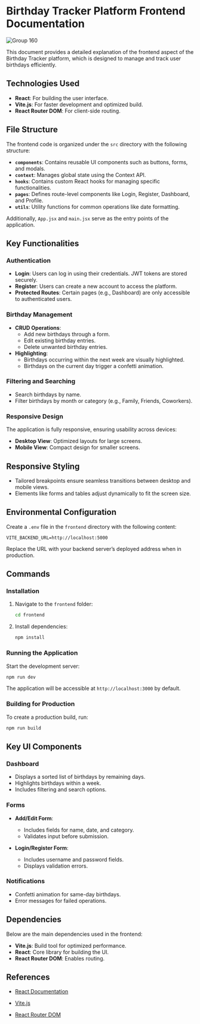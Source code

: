 # Birthday Tracker Platform Frontend Documentation

![Group 160](https://github.com/user-attachments/assets/7c2a89ad-6f97-4b3d-895b-404387ed7c2b)

This document provides a detailed explanation of the frontend aspect of the Birthday Tracker platform, which is designed to manage and track user birthdays efficiently.

## Technologies Used

- **React**: For building the user interface.
- **Vite.js**: For faster development and optimized build.
- **React Router DOM**: For client-side routing.

## File Structure

The frontend code is organized under the `src` directory with the following structure:

- **`components`**: Contains reusable UI components such as buttons, forms, and modals.
- **`context`**: Manages global state using the Context API.
- **`hooks`**: Contains custom React hooks for managing specific functionalities.
- **`pages`**: Defines route-level components like Login, Register, Dashboard, and Profile.
- **`utils`**: Utility functions for common operations like date formatting.

Additionally, `App.jsx` and `main.jsx` serve as the entry points of the application.

## Key Functionalities

### Authentication

- **Login**: Users can log in using their credentials. JWT tokens are stored securely.
- **Register**: Users can create a new account to access the platform.
- **Protected Routes**: Certain pages (e.g., Dashboard) are only accessible to authenticated users.


### Birthday Management

- **CRUD Operations**:
  - Add new birthdays through a form.
  - Edit existing birthday entries.
  - Delete unwanted birthday entries.
- **Highlighting**:
  - Birthdays occurring within the next week are visually highlighted.
  - Birthdays on the current day trigger a confetti animation.

### Filtering and Searching

- Search birthdays by name.
- Filter birthdays by month or category (e.g., Family, Friends, Coworkers).

### Responsive Design

The application is fully responsive, ensuring usability across devices:

- **Desktop View**: Optimized layouts for large screens.
- **Mobile View**: Compact design for smaller screens.

## Responsive Styling

- Tailored breakpoints ensure seamless transitions between desktop and mobile views.
- Elements like forms and tables adjust dynamically to fit the screen size.

## Environmental Configuration

Create a `.env` file in the `frontend` directory with the following content:

```env
VITE_BACKEND_URL=http://localhost:5000
```

Replace the URL with your backend server’s deployed address when in production.

## Commands

### Installation

1. Navigate to the `frontend` folder:

   ```bash
   cd frontend
   ```

2. Install dependencies:

   ```bash
   npm install
   ```

### Running the Application

Start the development server:

```bash
npm run dev
```

The application will be accessible at `http://localhost:3000` by default.

### Building for Production

To create a production build, run:

```bash
npm run build
```



## Key UI Components

### Dashboard

- Displays a sorted list of birthdays by remaining days.
- Highlights birthdays within a week.
- Includes filtering and search options.

### Forms

- **Add/Edit Form**:

  - Includes fields for name, date, and category.
  - Validates input before submission.

- **Login/Register Form**:
  - Includes username and password fields.
  - Displays validation errors.

### Notifications

- Confetti animation for same-day birthdays.
- Error messages for failed operations.

## Dependencies

Below are the main dependencies used in the frontend:

- **Vite.js**: Build tool for optimized performance.
- **React**: Core library for building the UI.
- **React Router DOM**: Enables routing.



## References

- [React Documentation](https://reactjs.org/docs/getting-started.html)

- [Vite.js](https://vitejs.dev/)
- [React Router DOM](https://reactrouter.com/docs/en/v6/getting-started/overview)
